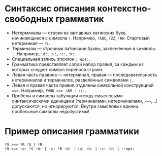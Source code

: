# Синтаксис описания контекстно-свободных грамматик

* Нетерминалы — строки из заглавных латинских букв, начинающиеся с символа `!`. Например, `!ABC`, `!ZZ`, `!HW`.  Стартовый нетерминал — `!S`.
* Терминалы — строчные латинские буквы, заключённые в символы `:`. Например, `:d:`, `:u:`, `:с:`, `:k:`.
* Специальная запись эпсилон `:!eps:`.
* Грамматика представляет собой набор правил, за каждым из которых следует символ переноса строки.
* Левая часть правила — нетерминал, правая — последовательность нетерминалов и терминалов, разделённых символами `|`. 
* Левая и правая части правил отделены символьной конструкцией `>=>`. Например, `!WHO >=> !AM | :i:`.
* Пробелы и символы табуляции между смысловыми синтаксическими единицами (терминалами, нетерминалами, `>=>`,...) допускаются, но игнорируются. Внутри смысловых единиц пробельные символы недопустимы!

# Пример описания грамматики

```
!S >=> !R !S | !R
!R >=> :a: !S :b: | :c: !R :d: | :a: :b: | :c: :d: | :!eps:
```